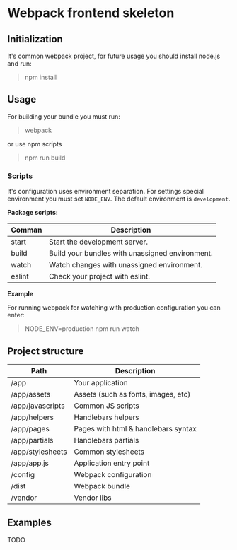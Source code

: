 # Webpack frontend skeleton

## Initialization

It's common webpack project, for future usage you should install node.js and run:

> npm install

## Usage

For building your bundle you must run:

> webpack

or use npm scripts

> npm run build

### Scripts

It's configuration uses environment separation. For settings special environment you must set `NODE_ENV`. The default environment is `development`.

**Package scripts:**

| Comman     | Description                                       |
|------------|---------------------------------------------------|
| start      | Start the development server.                     |
| build      | Build your bundles with unassigned environment.   |
| watch      | Watch changes with unassigned environment.        |
| eslint     | Check your project with eslint.                   |

**Example**

For running webpack for watching with production configuration you can enter:

> NODE_ENV=production npm run watch

## Project structure

| Path             | Description                         |
|------------------|-------------------------------------|
| /app             | Your application                    |
| /app/assets      | Assets (such as fonts, images, etc) |
| /app/javascripts | Common JS scripts                   |
| /app/helpers     | Handlebars helpers                  |
| /app/pages       | Pages with html & handlebars syntax |
| /app/partials    | Handlebars partials                 |
| /app/stylesheets | Common stylesheets                  |
| /app/app.js      | Application entry point             |
| /config          | Webpack configuration               |
| /dist            | Webpack bundle                      |
| /vendor          | Vendor libs                         |

## Examples

TODO
